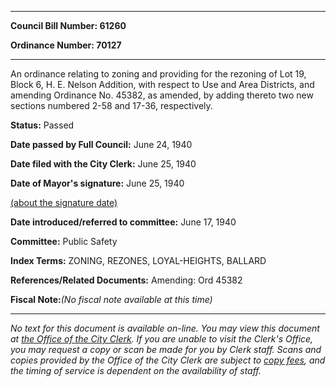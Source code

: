 

********

**Council Bill Number: 61260**
   
**Ordinance Number: 70127**
********

 An ordinance relating to zoning and providing for the rezoning of Lot 19, Block 6, H. E. Nelson Addition, with respect to Use and Area Districts, and amending Ordinance No. 45382, as amended, by adding thereto two new sections numbered 2-58 and 17-36, respectively.

**Status:** Passed
   
**Date passed by Full Council:** June 24, 1940
   
**Date filed with the City Clerk:** June 25, 1940
   
**Date of Mayor's signature:** June 25, 1940
   
[(about the signature date)](/~public/approvaldate.htm)
   
   
   
**Date introduced/referred to committee:** June 17, 1940
   
**Committee:** Public Safety
   
   
**Index Terms:** ZONING, REZONES, LOYAL-HEIGHTS, BALLARD

**References/Related Documents:** Amending: Ord 45382

**Fiscal Note:**_(No fiscal note available at this time)_
********

_No text for this document is available on-line. You may view this document at [the Office of the City Clerk](http://www.seattle.gov/leg/clerk/contactUs.htm). If you are unable to visit the Clerk's Office, you may request a copy or scan be made for you by Clerk staff. Scans and copies provided by the Office of the City Clerk are subject to [copy fees](http://clerk.seattle.gov/~public/clerkfees.htm), and the timing of service is dependent on the availability of staff._

